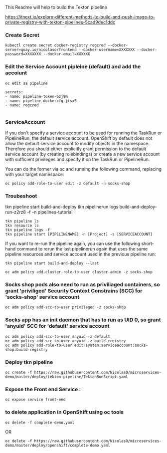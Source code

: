This Readme will help to build the Tekton pipeline

https://itnext.io/explore-different-methods-to-build-and-push-image-to-private-registry-with-tekton-pipelines-5cad9dec1ddc

### Create Secret

```shell
kubectl create secret docker-registry regcred --docker-server=quay.io/nicolaso/frontend --docker-username=XXXXXXX --docker-password=XXXXXXX --docker-email=XXXXXX
```

### Edit the Service Account pipleine (default) and add the accoiunt
```shell
oc edit sa pipeline

secrets:
- name: pipeline-token-6zj9m
- name: pipeline-dockercfg-jtsx5
- name: regcred


```

### ServiceAccount

If you don't specify a service account to be used for running the TaskRun or PipelineRun, the default service account. OpenShift by default does not allow the default service account to modify objects in the namespace. Therefore you should either explicitly grant permission to the default service account (by creating rolebindings) or create a new service account with sufficient privileges and specify it on the TaskRun or PipelineRun.

You can do the former via oc and running the following command, replacing <namespace> with your target namespace:


```shell
oc policy add-role-to-user edit -z default -n socks-shop
```
### Troubeshoot

tkn pipeline start build-and-deploy
tkn pipelinerun logs build-and-deploy-run-z2rz8 -f -n pipelines-tutorial

```shell
tkn pipeline ls
tkn resource ls
tkn pipeline logs -f
tkn pipeline start [PIPELINENAME] -n [Project] -s [SERVICEACCOUNT]

```

If you want to re-run the pipeline again, you can use the following short-hand command to rerun the last pipelinerun again that uses the same pipeline resources and service account used in the previous pipeline run:

```shell
tkn pipeline start build-and-deploy --last
```


```shell
oc adm policy add-cluster-role-to-user cluster-admin -z socks-shop
```
### Socks shop pods also need to run as priviliaged containers, so grant 'priviliged' Security Context Constrains (SCC) for 'socks-shop' service account

```shell
oc adm policy add-scc-to-user privileged -z socks-shop
```
### Socks app has an init daemon that has to run as UID 0, so grant 'anyuid' SCC for 'default' service account

```shell
oc adm policy add-scc-to-user anyuid -z default
oc adm policy add-scc-to-user anyuid -z build-registry
oc adm policy add-role-to-user edit system:serviceaccount:socks-shop:build-registry
```
### Deploy tkn pipeline


```shell
oc create -f https://raw.githubusercontent.com/NicolasO/microservices-demo/master/deploy/tekton-pipeline/TektonRunScript.yaml
```


### Expose the Front end Service :

```shell
oc expose service front-end
```


### to delete application in OpenShift using oc tools

```shell
oc delete -f complete-demo.yaml
```
OR
```shell
oc delete -f https://raw.githubusercontent.com/NicolasO/microservices-demo/master/deploy/openshift/complete-demo.yaml
```
